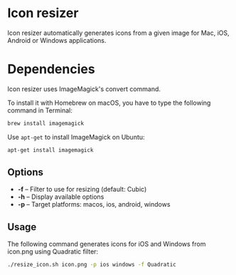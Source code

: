 # Icon resizer
Icon resizer automatically generates icons from a given image for Mac, iOS, Android or Windows applications.

# Dependencies

Icon resizer uses ImageMagick's convert command.

To install it with Homebrew on macOS, you have to type the following command in Terminal:
```sh
brew install imagemagick
```

Use `apt-get` to install ImageMagick on Ubuntu:
```sh
apt-get install imagemagick
```

## Options
* **-f** – Filter to use for resizing (default: Cubic)
* **-h** – Display available options
* **-p** – Target platforms: macos, ios, android, windows

## Usage
The following command generates icons for iOS and Windows from icon.png using Quadratic filter:
```sh
./resize_icon.sh icon.png -p ios windows -f Quadratic
```